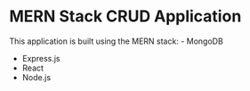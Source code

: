 # MERN Stack CRUD Application

This application is built using the MERN stack: - MongoDB
- Express.js
- React
- Node.js
